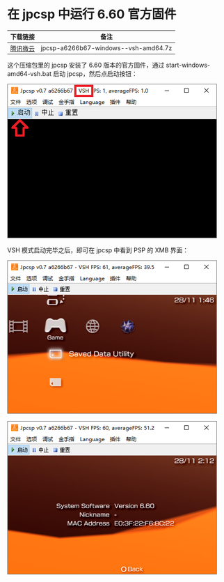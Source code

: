 # 在 jpcsp 中运行 6.60 官方固件

| 下载链接 | 备注
| --------- | ---------
| [腾讯微云](https://share.weiyun.com/P9DnNkxa) | jpcsp-a6266b67-windows--vsh-amd64.7z

这个压缩包里的 jpcsp 安装了 6.60 版本的官方固件，通过 start-windows-amd64-vsh.bat 启动 jpcsp，然后点启动按钮：

![以 VSH 模式启动 jpcsp](vsh.png "以 VSH 模式启动 jpcsp")

VSH 模式启动完毕之后，即可在 jpcsp 中看到 PSP 的 XMB 界面：

![PSP 的 XMB 界面](xmb.png "PSP 的 XMB 界面")

![当前固件版本为 6.60](version-6.60.png "当前固件版本为 6.60")
